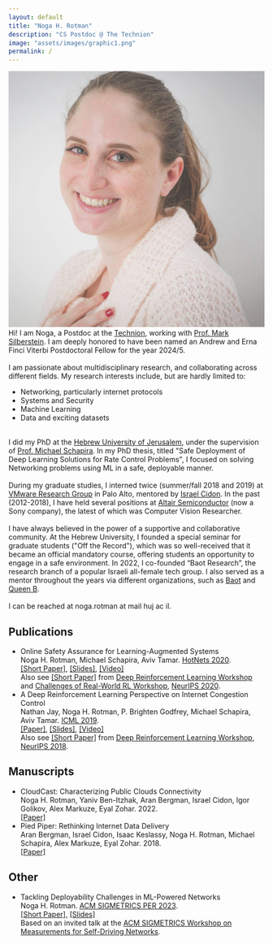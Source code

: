```yaml
---
layout: default
title: "Noga H. Rotman"
description: "CS Postdoc @ The Technion"
image: "assets/images/graphic1.png"
permalink: /
---
```

<div id="hi_container" class="col-md-12">
    <div id="profile_pic" class="col-md-3">
        <img src="assets/images/profile.jpg" alt="Hi that's me!"/>
    </div>
    <div id="hi" class="section-text col-md-9">
            Hi! I am Noga, a Postdoc at the <a href="https://ece.technion.ac.il/" target="_blank">Technion</a>, working with <a href="https://marksilberstein.com/" target="_blank">Prof. Mark Silberstein</a>.
            I am deeply honored to have been named an Andrew and Erna Finci Viterbi Postdoctoral Fellow for the year 2024/5.
            <br><br>
            I am passionate about multidisciplinary research, and collaborating across different fields.
            My research interests include, but are hardly limited to:
                    <ul class="">
                        <li>Networking, particularly internet protocols</li>
                        <li>Systems and Security</li>
                        <li>Machine Learning</li>
                        <li>Data and exciting datasets</li>
                </ul>
       </div>
</div>

<div class="section-container section-text">
<br>
    I did my PhD at the <a href="http://www.cs.huji.ac.il/" target="_blank">Hebrew University of Jerusalem</a>, under the supervision of <a href="https://www.michaelschapira.com/" target="_blank">Prof. Michael Schapira</a>.    
    In my PhD thesis, titled "Safe Deployment of Deep Learning Solutions for Rate Control Problems", I focused on solving Networking problems using ML in a safe, deployable manner.
    <br><br>
    During my graduate studies, I interned twice (summer/fall 2018 and 2019) at
    <a href="https://research.vmware.com/" target="_blank">VMware Research Group</a> in Palo Alto, mentored by
    <a href="https://tech.cornell.edu/people/israel-cidon/" target="_blank">Israel Cidon</a>.
    In the past (2012-2018), I have held several positions at
        <a href="https://altair-semi.com/" target="_blank">Altair Semiconductor</a> (now a Sony company),
    the latest of which was Computer Vision Researcher.
    <br><br>
    I have always believed in the power of a supportive and collaborative community.
    At the Hebrew University, I founded a special seminar for graduate students ("Off the Record"), which was so well-received that it became an official mandatory course, offering students an opportunity to engage in a safe environment. 
    In 2022, I co-founded “Baot Research”, the research branch of a popular Israeli all-female tech group.
    I also served as a mentor throughout the years via different organizations, such as <a href="https://www.linkedin.com/company/baot-il/" target="_blank">Baot</a> and <a href="https://queenb.org.il/en" target="_blank">Queen B</a>.
    <br><br>
    I can be reached at noga.rotman at mail huj ac il.
</div>

 <div id="publications" class="section-container section-main">
     <div class="section-title">
        <h2><span>Publications</span></h2>
    </div>
    <div class="section-text">
        <ul class="fa-ul">
            <li><i class="fa-li fa-solid fa-book"></i>
                <span class="paper-name">
                    Online Safety Assurance for Learning-Augmented Systems
                </span>
                <br>Noga H. Rotman, Michael Schapira, Aviv Tamar.
                <a href="http://conferences.sigcomm.org/hotnets/2020/" target="_blank">HotNets 2020</a>. 
                <br>
                <span class="paper-links">
                    <a href="https://dl.acm.org/doi/10.1145/3422604.3425940" target="_blank">[Short Paper]</a>,
                    <a href="assets/slides/OSAP_Hotnets.pdf" target="_blank">[Slides]</a>,
                    <a href="https://youtu.be/a3JO5p10MHE?t=5830" target="_blank">[Video]</a>
                </span>
                <br>Also see <a href="https://arxiv.org/pdf/2010.03625.pdf" target="_blank">[Short Paper]</a> from
                <a href="https://sites.google.com/view/deep-rl-workshop-neurips2020/" target="_blank">
                        Deep Reinforcement Learning Workshop</a> and
                        <a href="https://sites.google.com/view/neurips2020rwrl" target="_blank">
                            Challenges of Real-World RL Workshop</a>,
                        <a href="https://neurips.cc/" target="_blank">NeurIPS 2020</a>.
            </li>
            <li><i class="fa-li fa-solid fa-book"></i>
                <span class="paper-name">
                    A Deep Reinforcement Learning Perspective on Internet Congestion Control
                </span>
                <br>Nathan Jay, Noga H. Rotman, P. Brighten Godfrey, Michael Schapira, Aviv Tamar.
                <a href="https://icml.cc/" target="_blank">ICML 2019</a>.
                <br>
                <span class="paper-links">
                    <a href="https://arxiv.org/abs/1810.03259v3" target="_blank">[Paper]</a>,
                    <a href="assets/slides/Aurora_AIWeek.pdf" target="_blank">[Slides]</a>,
                    <a href="https://youtu.be/8bzHuplGI-M" target="_blank">[Video]</a>
                </span>
                <br>Also see <a href="https://arxiv.org/abs/1810.03259" target="_blank">[Short Paper]</a>
                from <a href="https://sites.google.com/view/deep-rl-workshop-nips-2018/home" target="_blank">Deep Reinforcement Learning Workshop</a>, <a href="https://neurips.cc/" target="_blank">NeurIPS 2018</a>.          
            </li>
        </ul>
    </div>
</div>
<div id="manuscripts" class="section-container section-main">
     <div class="section-title">
        <h2><span>Manuscripts</span></h2>
    </div>
    <div class="section-text">
        <ul class="fa-ul">
            <li><i class="fa-li fas fa-pen-to-square"> </i>
                <span class="paper-name">CloudCast: Characterizing Public Clouds Connectivity</span> 
                <br>Noga H. Rotman, Yaniv Ben-Itzhak, Aran Bergman, Israel Cidon, Igor Golikov, Alex Markuze, Eyal Zohar.
                2022.
                <br>
                <span class="paper-links">
                    <a href="https://arxiv.org/pdf/2201.06989.pdf" target="_blank">[Paper]</a>
                </span>
             </li>
             <li><i class="fa-li fas fa-pen-to-square"> </i>
                <span class="paper-name">Pied Piper: Rethinking Internet Data Delivery</span>
                <br>Aran Bergman, Israel Cidon, Isaac Keslassy, Noga H. Rotman, Michael Schapira, Alex Markuze, Eyal Zohar. 2018.
                <br>
                <span class="paper-links">
                    <a href="https://arxiv.org/pdf/1812.05582.pdf" target="_blank">[Paper]</a>
                </span>
             </li>
        </ul>
    </div>
</div>

<div id="other" class="section-container section-main">
     <div class="section-title">
        <h2><span>Other</span></h2>
    </div>
    <div class="section-text">
        <ul class="fa-ul">
         <li><i class="fa-li fa-solid fa-person-chalkboard"></i>
                    <span class="paper-name" id="per2023">
                        Tackling Deployability Challenges in ML-Powered Networks
                    </span>
                    <br>Noga H. Rotman.
                    <a href="https://dl.acm.org/newsletter/sigmetrics" target="_blank">ACM SIGMETRICS PER 2023</a>. 
                    <br>
                    <span class="paper-links">
                        <a href="https://dl.acm.org/doi/10.1145/3626570.3626605" target="_blank">[Short Paper]</a>,
                        <a href="assets/slides/OSAP_Hotnets.pdf" target="_blank">[Slides]</a>
                    </span>
                    <br>
                    Based on an invited talk at the <a href="https://measure-selfdn23.cs.ucsb.edu/" target="_blank">ACM SIGMETRICS Workshop on Measurements for Self-Driving Networks</a>.
                </li>
        </ul>
    </div>
</div>